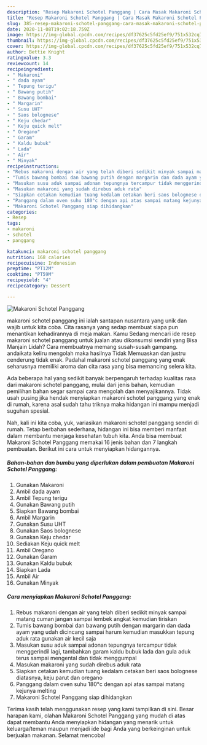 ```yaml
---
description: "Resep Makaroni Schotel Panggang | Cara Masak Makaroni Schotel Panggang Yang Sedap"
title: "Resep Makaroni Schotel Panggang | Cara Masak Makaroni Schotel Panggang Yang Sedap"
slug: 385-resep-makaroni-schotel-panggang-cara-masak-makaroni-schotel-panggang-yang-sedap
date: 2020-11-08T19:02:18.759Z
image: https://img-global.cpcdn.com/recipes/df37625c5fd25ef9/751x532cq70/makaroni-schotel-panggang-foto-resep-utama.jpg
thumbnail: https://img-global.cpcdn.com/recipes/df37625c5fd25ef9/751x532cq70/makaroni-schotel-panggang-foto-resep-utama.jpg
cover: https://img-global.cpcdn.com/recipes/df37625c5fd25ef9/751x532cq70/makaroni-schotel-panggang-foto-resep-utama.jpg
author: Bettie Knight
ratingvalue: 3.3
reviewcount: 14
recipeingredient:
- " Makaroni"
- " dada ayam"
- " Tepung terigu"
- " Bawang putih"
- " Bawang bombai"
- " Margarin"
- " Susu UHT"
- " Saos bolognese"
- " Keju chedar"
- " Keju quick melt"
- " Oregano"
- " Garam"
- " Kaldu bubuk"
- " Lada"
- " Air"
- " Minyak"
recipeinstructions:
- "Rebus makaroni dengan air yang telah diberi sedikit minyak sampai matang cuman jangan sampai lembek angkat kemudian tiriskan"
- "Tumis bawang bombai dan bawang putih dengan margarin dan dada ayam yang udah dicincang sampai harum kemudian masukkan tepung aduk rata gunakan air kecil saja"
- "Masukan susu aduk sampai adonan tepungnya tercampur tidak menggerindil lagi, tambahkan garam kaldu bubuk lada dan gula aduk terus sampai mengental dan tidak menggumpal"
- "Masukan makaroni yang sudah direbus aduk rata"
- "Siapkan cetakan kemudian tuang kedalam cetakan beri saos bolognese diatasnya, keju parut dan oregano"
- "Panggang dalam oven suhu 180°c dengan api atas sampai matang kejunya melting"
- "Makaroni Schotel Panggang siap dihidangkan"
categories:
- Resep
tags:
- makaroni
- schotel
- panggang

katakunci: makaroni schotel panggang 
nutrition: 168 calories
recipecuisine: Indonesian
preptime: "PT12M"
cooktime: "PT59M"
recipeyield: "4"
recipecategory: Dessert

---
```



![Makaroni Schotel Panggang](https://img-global.cpcdn.com/recipes/df37625c5fd25ef9/751x532cq70/makaroni-schotel-panggang-foto-resep-utama.jpg)


makaroni schotel panggang ini ialah santapan nusantara yang unik dan wajib untuk kita coba. Cita rasanya yang sedap membuat siapa pun menantikan kehadirannya di meja makan.
Kamu Sedang mencari ide resep makaroni schotel panggang untuk jualan atau dikonsumsi sendiri yang Bisa Manjain Lidah? Cara membuatnya memang susah-susah gampang. andaikata keliru mengolah maka hasilnya Tidak Memuaskan dan justru cenderung tidak enak. Padahal makaroni schotel panggang yang enak seharusnya memiliki aroma dan cita rasa yang bisa memancing selera kita.



Ada beberapa hal yang sedikit banyak berpengaruh terhadap kualitas rasa dari makaroni schotel panggang, mulai dari jenis bahan, kemudian pemilihan bahan segar sampai cara mengolah dan menyajikannya. Tidak usah pusing jika hendak menyiapkan makaroni schotel panggang yang enak di rumah, karena asal sudah tahu triknya maka hidangan ini mampu menjadi suguhan spesial.


Nah, kali ini kita coba, yuk, variasikan makaroni schotel panggang sendiri di rumah. Tetap berbahan sederhana, hidangan ini bisa memberi manfaat dalam membantu menjaga kesehatan tubuh kita. Anda bisa membuat Makaroni Schotel Panggang memakai 16 jenis bahan dan 7 langkah pembuatan. Berikut ini cara untuk menyiapkan hidangannya.

<!--inarticleads1-->

##### Bahan-bahan dan bumbu yang diperlukan dalam pembuatan Makaroni Schotel Panggang:

1. Gunakan  Makaroni
1. Ambil  dada ayam
1. Ambil  Tepung terigu
1. Gunakan  Bawang putih
1. Siapkan  Bawang bombai
1. Ambil  Margarin
1. Gunakan  Susu UHT
1. Gunakan  Saos bolognese
1. Gunakan  Keju chedar
1. Sediakan  Keju quick melt
1. Ambil  Oregano
1. Gunakan  Garam
1. Gunakan  Kaldu bubuk
1. Siapkan  Lada
1. Ambil  Air
1. Gunakan  Minyak




<!--inarticleads2-->

##### Cara menyiapkan Makaroni Schotel Panggang:

1. Rebus makaroni dengan air yang telah diberi sedikit minyak sampai matang cuman jangan sampai lembek angkat kemudian tiriskan
1. Tumis bawang bombai dan bawang putih dengan margarin dan dada ayam yang udah dicincang sampai harum kemudian masukkan tepung aduk rata gunakan air kecil saja
1. Masukan susu aduk sampai adonan tepungnya tercampur tidak menggerindil lagi, tambahkan garam kaldu bubuk lada dan gula aduk terus sampai mengental dan tidak menggumpal
1. Masukan makaroni yang sudah direbus aduk rata
1. Siapkan cetakan kemudian tuang kedalam cetakan beri saos bolognese diatasnya, keju parut dan oregano
1. Panggang dalam oven suhu 180°c dengan api atas sampai matang kejunya melting
1. Makaroni Schotel Panggang siap dihidangkan




Terima kasih telah menggunakan resep yang kami tampilkan di sini. Besar harapan kami, olahan Makaroni Schotel Panggang yang mudah di atas dapat membantu Anda menyiapkan hidangan yang menarik untuk keluarga/teman maupun menjadi ide bagi Anda yang berkeinginan untuk berjualan makanan. Selamat mencoba!

